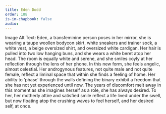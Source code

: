 ```yaml
---
title: Eden Dodd
order: 108
is-in-chapbook: false
audio: 
---
```

Image Alt Text: Eden, a transfeminine person poses in her mirror, she is wearing a taupe woollen bodycon skirt, white sneakers and trainer sock, a white vest, a beige oversized shirt, and oversized white cardigan. Her hair is pulled into two low hanging buns, and she wears a white beret atop her head. The room is equally white and serene, and she smiles coyly at her reflection through the lens of her phone. In this new form, she feels angelic, almost celestial. Her androgynous features, not quite male and not quite female, reflect a liminal space that within she finds a feeling of home. Her ability to ‘phase’ through the walls defining the binary exhibit a freedom that she has not yet experienced until now. The years of discomfort melt away in this moment as she imagines herself as a role, she has always desired. To her, her motherly attire and satisfied smile reflect a life lived under the swell, but now floating atop the crushing waves to feel herself, and her desired self, at once.
